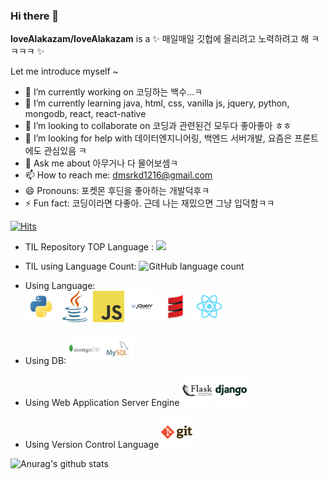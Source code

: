 ### Hi there 👋


**loveAlakazam/loveAlakazam** is a ✨ 매일매일 깃헙에 올리려고 노력하려고 해 ㅋㅋㅋㅋ ✨ 

Let me introduce myself ~




- 🔭 I’m currently working on 코딩하는 백수...ㅋ
- 🌱 I’m currently learning java, html, css, vanilla js, jquery, python, mongodb, react, react-native
- 👯 I’m looking to collaborate on 코딩과 관련된건 모두다 좋아좋아 ㅎㅎ
- 🤔 I’m looking for help with 데이터엔지니어링, 백엔드 서버개발, 요즘은 프론트에도 관심있음 ㅋ
- 💬 Ask me about 아무거나 다 물어보셈ㅋ
- 📫 How to reach me: dmsrkd1216@gmail.com
- 😄 Pronouns: 포켓몬 후딘을 좋아하는 개발덕후ㅋ
- ⚡ Fun fact: 코딩이라면 다좋아. 근데 나는 재밌으면 그냥 입덕함ㅋㅋ

[![Hits](https://hits.seeyoufarm.com/api/count/incr/badge.svg?url=https%3A%2F%2Fgithub.com%2FloveAlakazam%2Fhit-counter&count_bg=%23E5CC26&title_bg=%23555555&icon=&icon_color=%23E7E7E7&title=hits&edge_flat=false)](https://hits.seeyoufarm.com)

- TIL Repository TOP Language : ![](https://img.shields.io/github/languages/top/loveAlakazam/TIL)
- TIL using Language Count: ![GitHub language count](https://img.shields.io/github/languages/count/loveAlakazam/TIL)
- Using Language:     
<code><img height="50" src="https://raw.githubusercontent.com/github/explore/80688e429a7d4ef2fca1e82350fe8e3517d3494d/topics/python/python.png"></code>
<code><img height="50" src="https://raw.githubusercontent.com/github/explore/80688e429a7d4ef2fca1e82350fe8e3517d3494d/topics/java/java.png"></code>
<code><img height="50" src="https://raw.githubusercontent.com/github/explore/80688e429a7d4ef2fca1e82350fe8e3517d3494d/topics/javascript/javascript.png"></code> <code><img height="50" src="https://raw.githubusercontent.com/github/explore/80688e429a7d4ef2fca1e82350fe8e3517d3494d/topics/jquery/jquery.png"></code> 
<code><img height="50" src="https://raw.githubusercontent.com/github/explore/80688e429a7d4ef2fca1e82350fe8e3517d3494d/topics/scala/scala.png"></code>
<code><img height="50" src="https://raw.githubusercontent.com/github/explore/80688e429a7d4ef2fca1e82350fe8e3517d3494d/topics/react/react.png"></code>


- Using DB: <code><img height="50" src="https://raw.githubusercontent.com/github/explore/80688e429a7d4ef2fca1e82350fe8e3517d3494d/topics/mongodb/mongodb.png"></code> <code><img height="50" src="https://raw.githubusercontent.com/github/explore/80688e429a7d4ef2fca1e82350fe8e3517d3494d/topics/mysql/mysql.png"></code> 

- Using Web Application Server Engine
<code><img height="50" src="https://raw.githubusercontent.com/github/explore/80688e429a7d4ef2fca1e82350fe8e3517d3494d/topics/flask/flask.png"></code> <code><img height="50" src="https://raw.githubusercontent.com/github/explore/80688e429a7d4ef2fca1e82350fe8e3517d3494d/topics/django/django.png"></code>

- Using Version Control Language
<code><img height="50" src="https://raw.githubusercontent.com/github/explore/80688e429a7d4ef2fca1e82350fe8e3517d3494d/topics/git/git.png"></code>





![Anurag's github stats](https://github-readme-stats.vercel.app/api?username=loveAlakazam&show_icons=true) 

